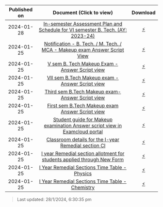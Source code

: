 | Published on |                                                                      Document (Click to view)                                                                       |                                                                Download                                                                |
| :----------: | :-----------------------------------------------------------------------------------------------------------------------------------------------------------------: | :------------------------------------------------------------------------------------------------------------------------------------: |
|  2024-01-28  | <a href="20240128_AttachmentIn-semester_Assessment_Plan_fo.pdf" target="_blank">In-semester Assessment Plan and Schedule for VI semester B. Tech. (AY: 2023-24)</a> | <a href="20240128_AttachmentIn-semester_Assessment_Plan_fo.pdf" download="20240128_AttachmentIn-semester_Assessment_Plan_fo.pdf">⚡</a> |
|  2024-01-25  |         <a href="20240125_Notification-Makeup_Exam_Answe.pdf" target="_blank">Notification - B. Tech. / M. Tech. / MCA - Makeup exam Answer Script View</a>         |           <a href="20240125_Notification-Makeup_Exam_Answe.pdf" download="20240125_Notification-Makeup_Exam_Answe.pdf">⚡</a>           |
|  2024-01-25  |                       <a href="20240125_V_Semester_Answer_Script_View.pdf" target="_blank">V sem B. Tech Makeup Exam - Answer Script view</a>                       |            <a href="20240125_V_Semester_Answer_Script_View.pdf" download="20240125_V_Semester_Answer_Script_View.pdf">⚡</a>            |
|  2024-01-25  |                     <a href="20240125_VII_sem_B.Tech_Makeup_exam-_An.pdf" target="_blank">VII sem  B.Tech Makeup exam - Answer Script view</a>                      |           <a href="20240125_VII_sem_B.Tech_Makeup_exam-_An.pdf" download="20240125_VII_sem_B.Tech_Makeup_exam-_An.pdf">⚡</a>           |
|  2024-01-25  |                     <a href="20240125_Third_sem_B.Tech_Makeup_exam-.pdf" target="_blank">Third sem  B.Tech Makeup exam- Answer Script view</a>                      |            <a href="20240125_Third_sem_B.Tech_Makeup_exam-.pdf" download="20240125_Third_sem_B.Tech_Makeup_exam-.pdf">⚡</a>            |
|  2024-01-25  |                      <a href="20240125_First_sem__B.Tech_Makeup_exam.pdf" target="_blank">First sem  B.Tech Makeup exam Answer Script view</a>                      |            <a href="20240125_First_sem__B.Tech_Makeup_exam.pdf" download="20240125_First_sem__B.Tech_Makeup_exam.pdf">⚡</a>            |
|  2024-01-25  |        <a href="20240125_Student_guide_for_Makeup_exami.pdf" target="_blank">Student guide for Makeup examination Answer script view in Examcloud portal</a>        |           <a href="20240125_Student_guide_for_Makeup_exami.pdf" download="20240125_Student_guide_for_Makeup_exami.pdf">⚡</a>           |
|  2024-01-25  |                          <a href="20240125_Remedial_Section.png" target="_blank">Classroom details for the I-year Remedial section Cl</a>                           |                         <a href="20240125_Remedial_Section.png" download="20240125_Remedial_Section.png">⚡</a>                         |
|  2024-01-25  |           <a href="20240125_Studentwise_List1_21-01-2024.pdf" target="_blank">I year Remedial section allotment for students applied through New Form</a>           |             <a href="20240125_Studentwise_List1_21-01-2024.pdf" download="20240125_Studentwise_List1_21-01-2024.pdf">⚡</a>             |
|  2024-01-25  |                          <a href="20240125_Remedial_Timetable-8-14.pdf" target="_blank">I Year Remedial Sections Time Table - Physics</a>                           |                  <a href="20240125_Remedial_Timetable-8-14.pdf" download="20240125_Remedial_Timetable-8-14.pdf">⚡</a>                  |
|  2024-01-25  |                          <a href="20240125_Remedial_Timetable-1-7.pdf" target="_blank">I Year Remedial Sections Time Table - Chemistry</a>                          |                   <a href="20240125_Remedial_Timetable-1-7.pdf" download="20240125_Remedial_Timetable-1-7.pdf">⚡</a>                   |


> Last updated: 28/1/2024, 6:30:35 pm
